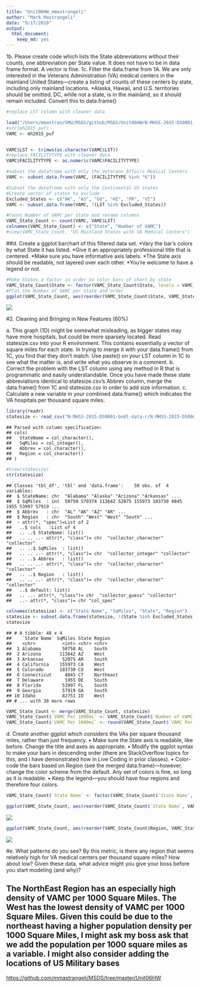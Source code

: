 ```yaml
---
title: "Unit06HW_mmastrangeli"
author: "Mark Mastrangeli"
date: "9/17/2018"
output:
  html_document:
    keep_md: yes
---
```




1b. Please create code which lists the State abbreviations without their counts, one abbreviation per State value. 
It does not have to be in data frame format. A vector is fine.
1c. Filter the data.frame from 1A. We are only interested in the Veterans Administration (VA) medical centers in the mainland United States—create a listing of counts of these centers by state, including only mainland locations. 
*Alaska, Hawaii, and U.S. territories should be omitted. DC, while not a state, is in the mainland, so it should remain included. Convert this to data.frame() 


```r
#replace LST column with cleaner data

load("/Users/mmastran/SMU/MSDS/github/MSDS/Unit06HW/N-MHSS-2015-DS0001-bndl-data-r/N-MHSS-2015-DS0001-data/N-MHSS-2015-DS0001-data-r.rda")
#str(mh2015_puf)
VAMC <- mh2015_puf


VAMC$LST <- trimws(as.character(VAMC$LST))
#replace FACILITYTYPE with cleaner data
VAMC$FACILITYTYPE <- as.numeric(VAMC$FACILITYTYPE)

#subset the dataframe with only the Veterans Affairs Medical Centers
VAMC <- subset.data.frame(VAMC, (FACILITYTYPE %in% "6"))

#Subset the dataframe with only the Continental US states
#Create vector of states to exclude
Excluded_States <- c("AK", "AS", "GU", "HI", "PR", "VI")
VAMC <- subset.data.frame(VAMC, !(LST %in% Excluded_States))

#Count Number of VAMC per state and rename columns
VAMC_State_Count <- count(VAMC, VAMC$LST)
colnames(VAMC_State_Count) <- c("State", "Number of VAMC")
#view(VAMC_State_Count, "US Mainland States with VA Medical Centers")
```

##d. Create a ggplot barchart of this filtered data set. 
	*Vary the bar’s colors by what State it has listed. 
	*Give it an appropriately professional title that is centered. 
	*Make sure you have informative axis labels. 
	*The State axis should be readable, not layered over each other. 
	*You’re welcome to have a legend or not.
	

```r
#Make States a factor in order to color bars of chart by state
VAMC_State_Count$State <- factor(VAMC_State_Count$State, levels = VAMC_State_Count$State)
#Plot the Number of VAMC per state and order
ggplot(VAMC_State_Count, aes(reorder(VAMC_State_Count$State, VAMC_State_Count$`Number of VAMC`), VAMC_State_Count$`Number of VAMC`)) + geom_bar(aes(fill=VAMC_State_Count$State), stat="identity") + ggtitle("Distribution of VA Medical Centers in continental US") + theme(axis.text.x=element_text(angle = 90, vjust = 1,hjust = ), legend.position="none") + scale_color_manual(values = LST) + labs(title="Number of Veterans Affairs Medical Centers by State", fill = "State", x= "State", y= "VAMC Count")
```

![](Unit06HW_RMarkdown_mmastrangeli_files/figure-html/unnamed-chunk-2-1.png)<!-- -->

#2. Cleaning and Bringing in New Features (60%) 
  
  a. This graph (1D) might be somewhat misleading, as bigger states may have more hospitals, but could be more sparsely located. 
  Read statesize.csv into your R environment. 
  This contains essentially a vector of square miles for each state. 
  In trying to merge it with your data.frame() from 1C, you find that they don’t match. 
  Use paste() on your LST column in 1C to see what the matter is, and write what you observe in a comment.
  	b. Correct the problem with the LST column using any method in R that is programmatic and easily understandable. 
	Once you have made these state abbreviations identical to statesize.csv’s Abbrev column, merge the data.frame() from 1C and statesize.csv in order to add size information. 
		c. Calculate a new variable in your combined data.frame() which indicates the VA hospitals per thousand square miles. 

```r
library(readr)
statesize <- read_csv("N-MHSS-2015-DS0001-bndl-data-r/N-MHSS-2015-DS0001-data/statesize.csv")
```

```
## Parsed with column specification:
## cols(
##   StateName = col_character(),
##   SqMiles = col_integer(),
##   Abbrev = col_character(),
##   Region = col_character()
## )
```

```r
#View(statesize)
str(statesize)
```

```
## Classes 'tbl_df', 'tbl' and 'data.frame':	50 obs. of  4 variables:
##  $ StateName: chr  "Alabama" "Alaska" "Arizona" "Arkansas" ...
##  $ SqMiles  : int  50750 570374 113642 52075 155973 103730 4845 1955 53997 57919 ...
##  $ Abbrev   : chr  "AL" "AK" "AZ" "AR" ...
##  $ Region   : chr  "South" "West" "West" "South" ...
##  - attr(*, "spec")=List of 2
##   ..$ cols   :List of 4
##   .. ..$ StateName: list()
##   .. .. ..- attr(*, "class")= chr  "collector_character" "collector"
##   .. ..$ SqMiles  : list()
##   .. .. ..- attr(*, "class")= chr  "collector_integer" "collector"
##   .. ..$ Abbrev   : list()
##   .. .. ..- attr(*, "class")= chr  "collector_character" "collector"
##   .. ..$ Region   : list()
##   .. .. ..- attr(*, "class")= chr  "collector_character" "collector"
##   ..$ default: list()
##   .. ..- attr(*, "class")= chr  "collector_guess" "collector"
##   ..- attr(*, "class")= chr "col_spec"
```

```r
colnames(statesize) <- c("State Name", "SqMiles", "State", "Region")
statesize <- subset.data.frame(statesize, !(State %in% Excluded_States))
statesize
```

```
## # A tibble: 48 x 4
##    `State Name` SqMiles State Region   
##    <chr>          <int> <chr> <chr>    
##  1 Alabama        50750 AL    South    
##  2 Arizona       113642 AZ    West     
##  3 Arkansas       52075 AR    South    
##  4 California    155973 CA    West     
##  5 Colorado      103730 CO    West     
##  6 Connecticut     4845 CT    Northeast
##  7 Delaware        1955 DE    South    
##  8 Florida        53997 FL    South    
##  9 Georgia        57919 GA    South    
## 10 Idaho          82751 ID    West     
## # ... with 38 more rows
```

```r
VAMC_State_Count <- merge(VAMC_State_Count, statesize)
VAMC_State_Count$`VAMC Per 1000mi` <- VAMC_State_Count$`Number of VAMC`/(VAMC_State_Count$SqMiles/1000)
VAMC_State_Count$`VAMC Per 1000mi` <- round(VAMC_State_Count$`VAMC Per 1000mi`, digits = 3)
```


  
  d. Create another ggplot which considers the VAs per square thousand miles, rather than just frequency. 
  • Make sure the State axis is readable, like before. Change the title and axes as appropriate. 
	• Modify the ggplot syntax to make your bars in descending order (there are StackOverflow topics for this, and I have demonstrated how in Live Coding in prior classes). 
	• Color-code the bars based on Region (see the merged data.frame)—however, change the color scheme from the default. Any set of colors is fine, so long as it is readable. 
	• Keep the legend—you should have four regions and therefore four colors. 
	

```r
VAMC_State_Count$`State Name` <- factor(VAMC_State_Count$`State Name`, levels = VAMC_State_Count$`State Name`)

ggplot(VAMC_State_Count, aes(reorder(VAMC_State_Count$`State Name`, VAMC_State_Count$`VAMC Per 1000mi`), VAMC_State_Count$`VAMC Per 1000mi`)) + geom_bar(aes(fill=VAMC_State_Count$`State Name`), stat="identity") + ggtitle("Density of VA Medical Centers Per US Continental State") + theme(axis.text.x=element_text(angle = 90, vjust = 1,hjust = ), legend.position="none") + scale_color_manual(values = `State Name`) + labs(title="Number of VAMC per 1000 SqMi per State", fill = "State", x= "State", y= "VAMC Count per 1000 SqMi")
```

![](Unit06HW_RMarkdown_mmastrangeli_files/figure-html/unnamed-chunk-4-1.png)<!-- -->

```r
ggplot(VAMC_State_Count, aes(reorder(VAMC_State_Count$Region, VAMC_State_Count$`VAMC Per 1000mi`), VAMC_State_Count$`VAMC Per 1000mi`)) + geom_bar(aes(fill=VAMC_State_Count$`State Name`), stat="identity") + ggtitle("Density of VA Medical Centers Per US Continental State") + theme(axis.text.x=element_text(angle = 90, vjust = 1,hjust = ), legend.position="none") + scale_color_manual(values = `State Name`) + labs(title="Number of VAMC per 1000 SqMi per State", fill = "State", x= "State", y= "VAMC Count per 1000 SqMi")
```

![](Unit06HW_RMarkdown_mmastrangeli_files/figure-html/unnamed-chunk-4-2.png)<!-- -->
	
	
#e. What patterns do you see? By this metric, is there any region that seems relatively high for VA medical centers per thousand square miles? How about low? Given these data, what advice might you give your boss before you start modeling (and why)?
	
## The NorthEast Region has an especially high density of VAMC per 1000 Square Miles.  The West has the lowest density of VAMC per 1000 Square Miles.  Given this could be due to the northeast having a higher population density per 1000 Square Miles, I might ask my boss ask that we add the population per 1000 square miles as a variable.  I might also consider adding the locations of US Military bases

https://github.com/mmastrangeli/MSDS/tree/master/Unit06HW 
